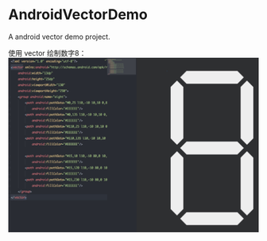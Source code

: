 # AndroidVectorDemo
A android vector demo project.

使用 vector 绘制数字8：
![](images/vector-number-eight.jpg)

